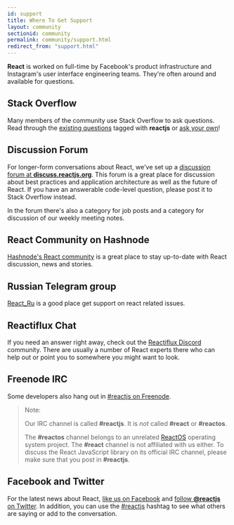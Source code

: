 ```yaml
---
id: support
title: Where To Get Support
layout: community
sectionid: community
permalink: community/support.html
redirect_from: "support.html"
---
```


**React** is worked on full-time by Facebook's product infrastructure and Instagram's user interface engineering teams. They're often around and available for questions.

## Stack Overflow

Many members of the community use Stack Overflow to ask questions. Read through the [existing questions](http://stackoverflow.com/questions/tagged/reactjs) tagged with **reactjs** or [ask your own](http://stackoverflow.com/questions/ask?tags=reactjs)!

## Discussion Forum

For longer-form conversations about React, we've set up a [discussion forum at **discuss.reactjs.org**](https://discuss.reactjs.org/). This forum is a great place for discussion about best practices and application architecture as well as the future of React. If you have an answerable code-level question, please post it to Stack Overflow instead.

In the forum there's also a category for job posts and a category for discussion of our weekly meeting notes.

## React Community on Hashnode

[Hashnode's React community](https://hashnode.com/n/reactjs) is a great place to stay up-to-date with React discussion, news and stories.

## Russian Telegram group

[React_Ru](http://xn----7sbbr0a7arc7b.xn--p1ai/) is a good place get support on react related issues.

## Reactiflux Chat

If you need an answer right away, check out the [Reactiflux Discord](https://discord.gg/0ZcbPKXt5bZjGY5n) community. There are usually a number of React experts there who can help out or point you to somewhere you might want to look.

## Freenode IRC

Some developers also hang out in [#reactjs on Freenode](http://irc.lc/freenode/reactjs).

>Note:
>
>Our IRC channel is called **#reactjs**. It is *not* called **#react** or **#reactos**.
>
>The **#reactos** channel belongs to an unrelated [ReactOS](https://reactos.org/) operating system project. The **#react** channel is not affiliated with us either. To discuss the React JavaScript library on its official IRC channel, please make sure that you post in **#reactjs**.

## Facebook and Twitter

For the latest news about React, [like us on Facebook](https://facebook.com/react) and [follow **@reactjs** on Twitter](https://twitter.com/reactjs). In addition, you can use the [#reactjs](https://twitter.com/hashtag/reactjs) hashtag to see what others are saying or add to the conversation.

<div><a class="twitter-timeline" data-dnt="true" data-chrome="nofooter noheader transparent" href="https://twitter.com/search?q=%23reactjs" data-widget-id="342522405270470656"></a></div>
